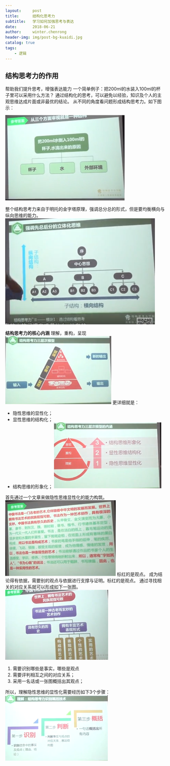 ```yaml
---
layout:     post
title:      结构化思考力
subtitle:   学习如何加强思考与表达
date:       2018-06-21
author:     winter.chenrong
header-img: img/post-bg-kuaidi.jpg
catalog: true
tags:
    - 逻辑
---
```


## 结构思考力的作用

帮助我们提升思考，增强表达能力
一个简单例子：把200ml的水装入100ml的杯子里可以采用什么方法？
通过结构化的思考，可以避免以经验，知识及个人的主观思维达成片面或非最优的结论。
从不同的角度看问题形成结构思考力。如下图示：

![](../img/20190621-1.png)

整个结构思考力来自于明托的金字塔原理，强调总分总的形式，但是要均衡横向与纵向思维的能力。
![](../img/20190621-2.png)

**结构思考力的核心内涵**
理解，重构，呈现
![](../img/20190621-3.png)
更详细就是：
- 隐性思维的显性化；
- 显性思维的结构化；
- 结构思维的形象化；
![](../img/20190621-4.png)

首先通过一个文章来做隐性思维显性化的能力构筑。
![](../img/20190621-5.png)
标红的是观点。 
成为结论得有依据，需要别的观点与依据进行支撑与证明。标红的是观点。 
通过寻找相关的对应关系就可以形成如下一张图。
![](../img/20190621-6.png)

1. 需要识别哪些是事实，哪些是观点
2. 需要评判相互之间的对应关系；
3. 采用一名话或一张图概括出其观点；

所以，理解隐性思维的显性化需要经历如下3个步骤：
![](../img/20190621-7.png)

